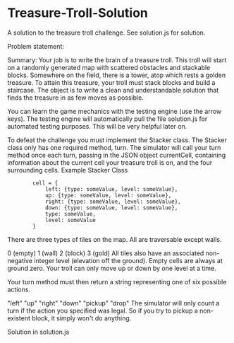 # Treasure-Troll-Solution
A solution to the treasure troll challenge. See solution.js for solution.

Problem statement:

Summary: Your job is to write the brain of a treasure troll. This troll will start on a randomly generated map with scattered obstacles and stackable blocks. Somewhere on the field, there is a tower, atop which rests a golden treasure. To attain this treasure, your troll must stack blocks and build a staircase. The object is to write a clean and understandable solution that finds the treasure in as few moves as possible.

You can learn the game mechanics with the testing engine (use the arrow keys). The testing engine will automatically pull the file solution.js for automated testing purposes. This will be very helpful later on.

To defeat the challenge you must implement the Stacker class. The Stacker class only has one required method, turn. The simulator will call your turn method once each turn, passing in the JSON object currentCell, containing information about the current cell your treasure troll is on, and the four surrounding cells. Example Stacker Class

			cell = {
				left: {type: someValue, level: someValue},
				up: {type: someValue, level: someValue},
				right: {type: someValue, level: someValue},
				down: {type: someValue, level: someValue},
				type: someValue,
				level: someValue
			}
		
There are three types of tiles on the map. All are traversable except walls.

0 (empty)
1 (wall)
2 (block)
3 (gold)
All tiles also have an associated non-negative integer level (elevation off the ground). Empty cells are always at ground zero. Your troll can only move up or down by one level at a time.

Your turn method must then return a string representing one of six possible actions.

"left"
"up"
"right"
"down"
"pickup"
"drop"
The simulator will only count a turn if the action you specified was legal. So if you try to pickup a non-existent block, it simply won't do anything.

Solution in solution.js
